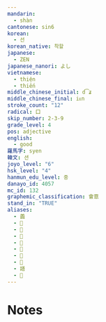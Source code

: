 ```yaml
---
mandarin:
  - shàn
cantonese: sin6
korean:
  - 선
korean_native: 착할
japanese:
  - ZEN
japanese_nanori: よし
vietnamese:
  - thiện
  - thiến
middle_chinese_initial: d͡ʑ
middle_chinese_final: iᴇn
stroke_count: "12"
radical: 口
skip_number: 2-3-9
grade_level: 4
pos: adjective
english:
  - good
羅馬字: syen
韓文: 션
joyo_level: "6"
hsk_level: "4"
hanmun_edu_level: 중
danayo_id: 4057
mc_id: 132
graphemic_classification: 會意
stand_in: "TRUE"
aliases:
  - 譱
  - 𠲘
  - 𠵊
  - 𠾄
  - 𦎍
  - 𦏟
  - 𦏯
  - 𧨅
  - 𧬆
  - 𧮟
---
```


# Notes
